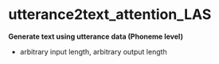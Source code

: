 # utterance2text_attention_LAS

__Generate text using utterance data (Phoneme level)__
- arbitrary input length, arbitrary output length